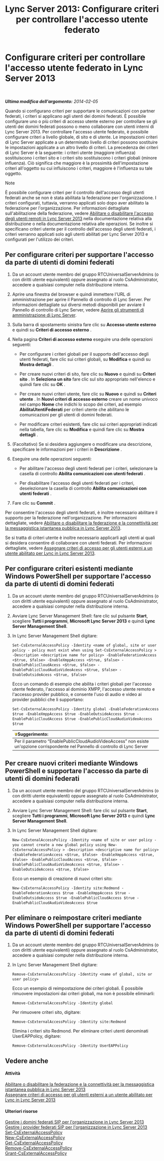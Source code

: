 ﻿---
title: "Lync Server 2013: Configurare criteri per controllare l'accesso utente federato"
TOCTitle: Configurare criteri per controllare l'accesso utente federato
ms:assetid: 5485e208-81e4-4e59-9aeb-1232c11dd8a2
ms:mtpsurl: https://technet.microsoft.com/it-it/library/Gg398359(v=OCS.15)
ms:contentKeyID: 49300604
ms.date: 08/24/2015
mtps_version: v=OCS.15
ms.translationtype: HT
---

# Configurare criteri per controllare l'accesso utente federato in Lync Server 2013

 

_**Ultima modifica dell'argomento:** 2014-02-05_

Quando si configurano criteri per supportare le comunicazioni con partner federati, i criteri si applicano agli utenti dei domini federati. È possibile configurare uno o più criteri di accesso utente esterno per controllare se gli utenti dei domini federati possono o meno collaborare con utenti interni di Lync Server 2013. Per controllare l'accesso utente federato, è possibile configurare criteri a livello globale, di sito e di utente. Le impostazioni criteri di Lync Server applicate a un determinato livello di criteri possono sostituire le impostazioni applicate a un altro livello di criteri. La precedenza dei criteri di Lync Server è la seguente: i criteri utente (maggiore influenza) sostituiscono i criteri sito e i criteri sito sostituiscono i criteri globali (minore influenza). Ciò significa che maggiore è la prossimità dell'impostazione criteri all'oggetto su cui influiscono i criteri, maggiore è l'influenza su tale oggetto.


> [!NOTE]
> È possibile configurare criteri per il controllo dell'accesso degli utenti federati anche se non è stata abilitata la federazione per l'organizzazione. I criteri configurati, tuttavia, verranno applicati solo dopo aver abilitato la federazione per l'organizzazione. Per informazioni dettagliate sull'abilitazione della federazione, vedere <A href="lync-server-2013-enable-or-disable-remote-user-access.md">Abilitare o disabilitare l'accesso degli utenti remoti in Lync Server 2013</A> nella documentazione relativa alla distribuzione o nella documentazione relativa alle operazioni. Se inoltre si specificano criteri utente per il controllo dell'accesso degli utenti federati, i criteri verranno applicati solo agli utenti abilitati per Lync Server 2013 e configurati per l'utilizzo dei criteri.



## Per configurare criteri per supportare l'accesso da parte di utenti di domini federati

1.  Da un account utente membro del gruppo RTCUniversalServerAdmins (o con diritti utente equivalenti) oppure assegnato al ruolo CsAdministrator, accedere a qualsiasi computer nella distribuzione interna.

2.  Aprire una finestra del browser e quindi immettere l'URL di amministrazione per aprire il Pannello di controllo di Lync Server. Per informazioni dettagliate sui diversi metodi disponibili per avviare il Pannello di controllo di Lync Server, vedere [Aprire gli strumenti di amministrazione di Lync Server](lync-server-2013-open-lync-server-administrative-tools.md).

3.  Sulla barra di spostamento sinistra fare clic su **Accesso utente esterno** e quindi su **Criteri di accesso esterno** .

4.  Nella pagina **Criteri di accesso esterno** eseguire una delle operazioni seguenti:
    
      - Per configurare i criteri globali per il supporto dell'accesso degli utenti federati, fare clic sui criteri globali, su **Modifica** e quindi su **Mostra dettagli** .
    
      - Per creare nuovi criteri di sito, fare clic su **Nuovo** e quindi su **Criteri sito** . In **Seleziona un sito** fare clic sul sito appropriato nell'elenco e quindi fare clic su **OK** .
    
      - Per creare nuovi criteri utente, fare clic su **Nuovo** e quindi su **Criteri utente** . In **Nuovi criteri di accesso esterno** creare un nome univoco nel campo **Nome** che indichi lo scopo dei criteri, ad esempio **AbilitaUtentiFederati** per criteri utente che abilitano le comunicazioni per gli utenti di domini federati.
    
      - Per modificare criteri esistenti, fare clic sui criteri appropriati indicati nella tabella, fare clic su **Modifica** e quindi fare clic su **Mostra dettagli** .

5.  (Facoltativo) Se si desidera aggiungere o modificare una descrizione, specificare le informazioni per i criteri in **Descrizione** .

6.  Eseguire una delle operazioni seguenti:
    
      - Per abilitare l'accesso degli utenti federati per i criteri, selezionare la casella di controllo **Abilita comunicazioni con utenti federati** .
    
      - Per disabilitare l'accesso degli utenti federati per i criteri, deselezionare la casella di controllo **Abilita comunicazioni con utenti federati** .

7.  Fare clic su **Commit** .

Per consentire l'accesso degli utenti federati, è inoltre necessario abilitare il supporto per la federazione nell'organizzazione. Per informazioni dettagliate, vedere [Abilitare o disabilitare la federazione e la connettività per la messaggistica istantanea pubblica in Lync Server 2013](lync-server-2013-enable-or-disable-federation-and-public-im-connectivity.md).

Se si tratta di criteri utente è inoltre necessario applicarli agli utenti ai quali si desidera consentire di collaborare con utenti federati. Per informazioni dettagliate, vedere [Assegnare criteri di accesso per gli utenti esterni a un utente abilitato per Lync in Lync Server 2013](lync-server-2013-assign-an-external-user-access-policy-to-a-lync-enabled-user.md).

## Per configurare criteri esistenti mediante Windows PowerShell per supportare l'accesso da parte di utenti di domini federati

1.  Da un account utente membro del gruppo RTCUniversalServerAdmins (o con diritti utente equivalenti) oppure assegnato al ruolo CsAdministrator, accedere a qualsiasi computer nella distribuzione interna.

2.  Avviare Lync Server Management Shell: fare clic sul pulsante **Start**, scegliere **Tutti i programmi**, **Microsoft Lync Server 2013** e quindi **Lync Server Management Shell**.

3.  In Lync Server Management Shell digitare:
    
        Set-CsExternalAccessPolicy -Identity <name of global, site or user policy - policy must exist when using Set-CsExternalAccessPolicy > -Description <descriptive name for policy> -EnableFederationAccess <$true, $false> -EnableXmppAccess <$true, $false> -EnablePublicCloudAcess <$true, $false> -EnablePublicCloudAudioVideoAcess <$true, $false> -EnableOutsideAcess <$true, $false>
    
    Ecco un comando di esempio che abilita i criteri globali per l'accesso utente federato, l'accesso al dominio XMPP, l'accesso utente remoto e l'accesso provider pubblico, e consente l'uso di audio e video ai provider pubblici che li supportano:
    
        Set-CsExternalAccessPolicy -Identity global -EnableFederationAccess $true -EnableXmppAccess $true -EnableOutsideAccess $true -EnablePublicCloudAccess $true -EnablePublicCloudAudioVideoAccess $true
    
    <table>
    <thead>
    <tr class="header">
    <th><img src="images/Gg398201.tip(OCS.15).gif" title="tip" alt="tip" />Suggerimento:</th>
    </tr>
    </thead>
    <tbody>
    <tr class="odd">
    <td>Per il parametro “EnablePublicCloudAudioVideoAccess” non esiste un'opzione corrispondente nel Pannello di controllo di Lync Server</td>
    </tr>
    </tbody>
    </table>


## Per creare nuovi criteri mediante Windows PowerShell e supportare l'accesso da parte di utenti di domini federati

1.  Da un account utente membro del gruppo RTCUniversalServerAdmins (o con diritti utente equivalenti) oppure assegnato al ruolo CsAdministrator, accedere a qualsiasi computer nella distribuzione interna.

2.  Avviare Lync Server Management Shell: fare clic sul pulsante **Start**, scegliere **Tutti i programmi**, **Microsoft Lync Server 2013** e quindi **Lync Server Management Shell**.

3.  In Lync Server Management Shell digitare:
    
        New-CsExtenalAccessPolicy -Identity <name of site or user policy - you cannot create a new global policy using New-CsExternalAccessPolicy > -Description <descriptive name for policy> -EnableFederationAccess <$true, $false> -EnableXmppAccess <$true, $false> -EnablePublicCloudAccess <$true, $false> -EnablePublicCloudAudioVideoAccess <$true, $false> -EnableOutsideAccess <$true, $false>
    
    Ecco un esempio di creazione di nuovi criteri sito:
    
        New-CsExternalAccessPolicy -Identity site:Redmond -EnableFederationAccess $true -EnableXmppAccess $true -EnableOutsideAccess $true -EnablePublicCloudAccess $true -EnablePublicCloudAudioVideoAccess $true

## Per eliminare o reimpostare criteri mediante Windows PowerShell per supportare l'accesso da parte di utenti di domini federati

1.  Da un account utente membro del gruppo RTCUniversalServerAdmins (o con diritti utente equivalenti) oppure assegnato al ruolo CsAdministrator, accedere a qualsiasi computer nella distribuzione interna.

2.  In Lync Server Management Shell digitare:
    
        Remove-CsExternalAccessPolicy -Identity <name of global, site or user policy> 
    
    Ecco un esempio di reimpostazione dei criteri globali. È possibile rimuovere impostazioni dai criteri globali, ma non è possibile eliminarli:
    
        Remove-CsExternalAccessPolicy -Identity global 
    
    Per rimuovere criteri sito, digitare:
    
        Remove-CsExternalAccessPolicy -Identity site:Redmond 
    
    Elimina i criteri sito Redmond. Per eliminare criteri utenti denominati UserEAPPolicy, digitare:
    
        Remove-CsExternalAccessPolicy -Identity UserEAPPolicy

## Vedere anche

#### Attività

[Abilitare o disabilitare la federazione e la connettività per la messaggistica istantanea pubblica in Lync Server 2013](lync-server-2013-enable-or-disable-federation-and-public-im-connectivity.md)  
[Assegnare criteri di accesso per gli utenti esterni a un utente abilitato per Lync in Lync Server 2013](lync-server-2013-assign-an-external-user-access-policy-to-a-lync-enabled-user.md)  

#### Ulteriori risorse

[Gestire i domini federati SIP per l'organizzazione in Lync Server 2013](lync-server-2013-manage-sip-federated-domains-for-your-organization.md)  
[Gestire i provider federati SIP per l'organizzazione in Lync Server 2013](lync-server-2013-manage-sip-federated-providers-for-your-organization.md)  
[Set-CsExternalAccessPolicy](set-csexternalaccesspolicy.md)  
[New-CsExternalAccessPolicy](new-csexternalaccesspolicy.md)  
[Get-CsExternalAccessPolicy](get-csexternalaccesspolicy.md)  
[Remove-CsExternalAccessPolicy](remove-csexternalaccesspolicy.md)  
[Grant-CsExternalAccessPolicy](grant-csexternalaccesspolicy.md)

